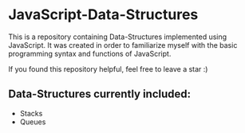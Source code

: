 # JavaScript-Data-Structures
This is a repository containing Data-Structures implemented using JavaScript. It was created in order to familiarize myself with the basic programming syntax and functions of JavaScript.

If you found this repository helpful, feel free to leave a star :)

## Data-Structures currently included:
- Stacks
- Queues

